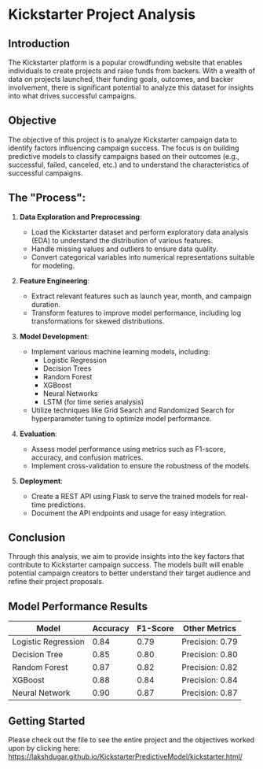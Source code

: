 # Kickstarter Project Analysis

## Introduction
The Kickstarter platform is a popular crowdfunding website that enables individuals to create projects and raise funds from backers. With a wealth of data on projects launched, their funding goals, outcomes, and backer involvement, there is significant potential to analyze this dataset for insights into what drives successful campaigns.

## Objective
The objective of this project is to analyze Kickstarter campaign data to identify factors influencing campaign success. The focus is on building predictive models to classify campaigns based on their outcomes (e.g., successful, failed, canceled, etc.) and to understand the characteristics of successful campaigns.

## The "Process":
1. **Data Exploration and Preprocessing**:
   - Load the Kickstarter dataset and perform exploratory data analysis (EDA) to understand the distribution of various features.
   - Handle missing values and outliers to ensure data quality.
   - Convert categorical variables into numerical representations suitable for modeling.
   
2. **Feature Engineering**:
   - Extract relevant features such as launch year, month, and campaign duration.
   - Transform features to improve model performance, including log transformations for skewed distributions.

3. **Model Development**:
   - Implement various machine learning models, including:
     - Logistic Regression
     - Decision Trees
     - Random Forest
     - XGBoost
     - Neural Networks
     - LSTM (for time series analysis)
   - Utilize techniques like Grid Search and Randomized Search for hyperparameter tuning to optimize model performance.

4. **Evaluation**:
   - Assess model performance using metrics such as F1-score, accuracy, and confusion matrices.
   - Implement cross-validation to ensure the robustness of the models.

5. **Deployment**:
   - Create a REST API using Flask to serve the trained models for real-time predictions.
   - Document the API endpoints and usage for easy integration.

## Conclusion
Through this analysis, we aim to provide insights into the key factors that contribute to Kickstarter campaign success. The models built will enable potential campaign creators to better understand their target audience and refine their project proposals.
## Model Performance Results

| Model               | Accuracy | F1-Score | Other Metrics      |
|---------------------|----------|----------|---------------------|
| Logistic Regression  | 0.84     | 0.79     | Precision: 0.79     |
| Decision Tree        | 0.85     | 0.80     | Precision: 0.80     |
| Random Forest        | 0.87     | 0.82     | Precision: 0.82     |
| XGBoost              | 0.88     | 0.84     | Precision: 0.84     |
| Neural Network       | 0.90     | 0.87     | Precision: 0.87     |


## Getting Started
Please check out the file to see the entire project and the objectives worked upon by clicking here: https://lakshdugar.github.io/KickstarterPredictiveModel/kickstarter.html/
